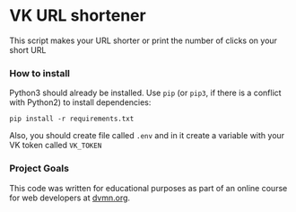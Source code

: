 # VK URL shortener

This script makes your URL shorter or print the number of clicks on your short URL

### How to install

Python3 should already be installed. 
Use `pip` (or `pip3`, if there is a conflict with Python2) to install dependencies:
```
pip install -r requirements.txt
```
Also, you should create file called `.env` and in it create a variable with your VK token called `VK_TOKEN`

### Project Goals

This code was written for educational purposes as part of an online course for web developers at [dvmn.org](https://dvmn.org/).
